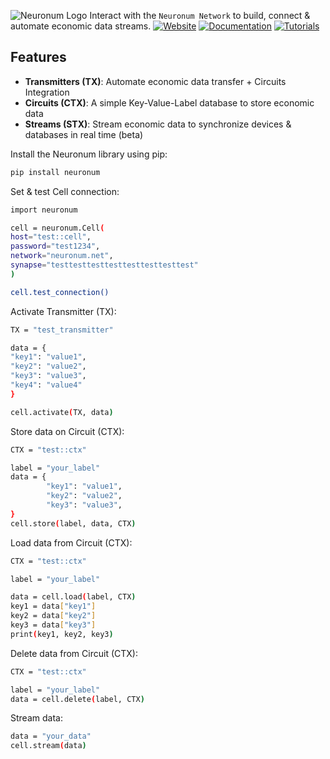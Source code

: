 ![Neuronum Logo](https://neuronum.net/static/logo_pip.png "Neuronum")
Interact with the `Neuronum Network` to build, connect & automate economic data streams.
[![Website](https://img.shields.io/badge/Website-Neuronum-blue)](https://neuronum.net)
[![Documentation](https://img.shields.io/badge/Docs-Read%20now-green)](https://neuronum.net/docs)
[![Tutorials](https://img.shields.io/badge/Tutorials-Watch%20now-red)](https://www.youtube.com/@neuronumnet)

## Features
- **Transmitters (TX)**: Automate economic data transfer + Circuits Integration
- **Circuits (CTX)**: A simple Key-Value-Label database to store economic data
- **Streams (STX)**: Stream economic data to synchronize devices & databases in real time (beta)

Install the Neuronum library using pip:
```bash
pip install neuronum
```

Set & test Cell connection:
```bash
import neuronum

cell = neuronum.Cell(
host="test::cell",
password="test1234",
network="neuronum.net",
synapse="testtesttesttesttesttesttesttest"
)

cell.test_connection()
```

Activate Transmitter (TX):
```bash
TX = "test_transmitter"

data = {
"key1": "value1",
"key2": "value2",
"key3": "value3",
"key4": "value4"
}

cell.activate(TX, data)
```

Store data on Circuit (CTX):
```bash
CTX = "test::ctx"

label = "your_label"
data = {
        "key1": "value1",
        "key2": "value2",
        "key3": "value3",
}
cell.store(label, data, CTX)
```

Load data from Circuit (CTX):
```bash
CTX = "test::ctx"

label = "your_label"

data = cell.load(label, CTX)
key1 = data["key1"]
key2 = data["key2"]
key3 = data["key3"]
print(key1, key2, key3)
```

Delete data from Circuit (CTX):
```bash
CTX = "test::ctx"

label = "your_label"
data = cell.delete(label, CTX)
```

Stream data:
```bash
data = "your_data"
cell.stream(data)
```